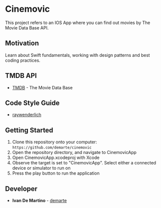# Cinemovic

This project refers to an IOS App where you can find out movies by The Movie Data Base API.

## Motivation

Learn about Swift fundamentals, working with design patterns and best coding practices.

## TMDB API

* [TMDB](https://www.themoviedb.org/documentation/api) - The Movie Data Base

## Code Style Guide

* [raywenderlich](https://github.com/raywenderlich/swift-style-guide)

## Getting Started

1. Clone this repository onto your computer: `https://github.com/demarte/cinemovic`
1. Open the repository directory, and navigate to CinemovicApp
1. Open CinemovicApp.xcodeproj with Xcode
1. Observe the target is set to "CinemovicApp". Select either a connected device or simulator to run on
1. Press the play button to run the application

## Developer

* **Ivan De Martino** - [demarte](https://github.com/demarte)


